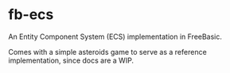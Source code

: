 # fb-ecs
An Entity Component System (ECS) implementation in FreeBasic.

Comes with a simple asteroids game to serve as a reference implementation, since docs are a WIP.
